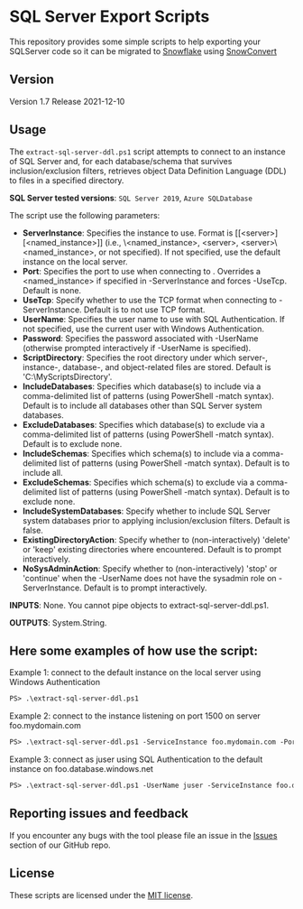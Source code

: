 # SQL Server Export Scripts

This repository provides some simple scripts to help exporting your SQLServer code so it can be migrated to [Snowflake](https://www.snowflake.com/) using [SnowConvert](https://www.mobilize.net/products/database-migrations/snowconvert)

## Version

Version 1.7
Release 2021-12-10

## Usage

The `extract-sql-server-ddl.ps1` script attempts to connect to an instance of SQL Server and, for each database/schema that survives inclusion/exclusion filters, retrieves object Data Definition Language (DDL) to files in a specified directory.

**SQL Server tested versions**: `SQL Server 2019`, `Azure SQLDatabase`

The script use the following parameters:

* **ServerInstance**: Specifies the instance to use.  Format is [[\<server>]\[\<named_instance>]] (i.e., \\\<named_instance>, \<server>, \<server>\\\<named_instance>, or not specified).  If not specified, use the default instance on the local server.
* **Port**: Specifies the port to use when connecting to <server>.  Overrides a <named_instance> if specified in -ServerInstance and forces -UseTcp.  Default is none.
* **UseTcp**: Specify whether to use the TCP format when connecting to -ServerInstance. Default is to not use TCP format.
* **UserName**: Specifies the user name to use with SQL Authentication.  If not specified, use the current user with Windows Authentication.
* **Password**: Specifies the password associated with -UserName (otherwise prompted interactively if -UserName is specified).
* **ScriptDirectory**: Specifies the root directory under which server-, instance-, database-, and object-related files are stored.  Default is 'C:\MyScriptsDirectory'.
* **IncludeDatabases**: Specifies which database(s) to include via a comma-delimited list of patterns (using PowerShell -match syntax).  Default is to include all databases other than SQL Server system databases.
* **ExcludeDatabases**: Specifies which database(s) to exclude via a comma-delimited list of patterns (using PowerShell -match syntax).  Default is to exclude none.
* **IncludeSchemas**: Specifies which schema(s) to include via a comma-delimited list of patterns (using PowerShell -match syntax).  Default is to include all.
* **ExcludeSchemas**: Specifies which schema(s) to exclude via a comma-delimited list of patterns (using PowerShell -match syntax).  Default is to exclude none.
* **IncludeSystemDatabases**: Specify whether to include SQL Server system databases prior to applying inclusion/exclusion filters.  Default is false.
* **ExistingDirectoryAction**: Specify whether to (non-interactively) 'delete' or 'keep' existing directories where encountered.  Default is to prompt interactively.
* **NoSysAdminAction**: Specify whether to (non-interactively) 'stop' or 'continue' when the -UserName does not have the sysadmin role on -ServerInstance.  Default is to prompt interactively.


**INPUTS**: None.  You cannot pipe objects to extract-sql-server-ddl.ps1.

**OUTPUTS**: System.String.

## Here some examples of how use the script:

Example 1: connect to the default instance on the local server using Windows Authentication

```ps
PS> .\extract-sql-server-ddl.ps1
```

Example 2: connect to the instance listening on port 1500 on server foo.mydomain.com

```ps
PS> .\extract-sql-server-ddl.ps1 -ServiceInstance foo.mydomain.com -Port 1500
```

Example 3: connect as juser using SQL Authentication to the default instance on foo.database.windows.net

```ps
PS> .\extract-sql-server-ddl.ps1 -UserName juser -ServiceInstance foo.database.windows.net 
```

## Reporting issues and feedback

If you encounter any bugs with the tool please file an issue in the
[Issues](https://github.com/MobilizeNet/SnowConvertDDLExportScripts/issues) section of our GitHub repo.

## License

These scripts are licensed under the [MIT license](https://github.com/MobilizeNet/SnowConvertDDLExportScripts/blob/main/SQLServer/LICENSE.txt).
